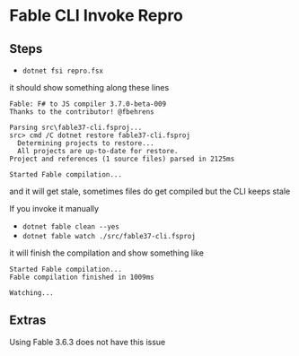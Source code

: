 # Fable CLI Invoke Repro

## Steps

- `dotnet fsi repro.fsx`

it should show something along these lines

```
Fable: F# to JS compiler 3.7.0-beta-009
Thanks to the contributor! @fbehrens

Parsing src\fable37-cli.fsproj...
src> cmd /C dotnet restore fable37-cli.fsproj
  Determining projects to restore...
  All projects are up-to-date for restore.
Project and references (1 source files) parsed in 2125ms

Started Fable compilation...
```

and it will get stale, sometimes files do get compiled but the CLI keeps stale

If you invoke it manually

- `dotnet fable clean --yes`
- `dotnet fable watch ./src/fable37-cli.fsproj`

it will finish the compilation and show something like

```
Started Fable compilation...
Fable compilation finished in 1009ms

Watching...
```

## Extras

Using Fable 3.6.3 does not have this issue
